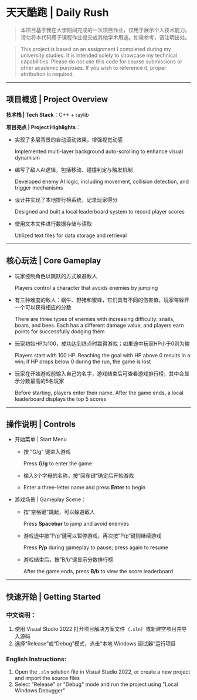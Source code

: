 # 天天酷跑 | Daily Rush

> 本项目基于我在大学期间完成的一次项目作业，仅用于展示个人技术能力。请勿将本代码用于课程作业提交或其他学术用途。如需参考，请注明出处。

> This project is based on an assignment I completed during my university studies. It is intended solely to showcase my technical capabilities. Please do not use this code for course submissions or other academic purposes. If you wish to reference it, proper attribution is required.

---

## 项目概览 | Project Overview

**技术栈 | Tech Stack**：C++ + raylib

**项目亮点 | Project Highlights**：

- 实现了多层背景的自动滚动效果，增强视觉动感

  Implemented multi-layer background auto-scrolling to enhance visual dynamism

- 编写了敌人AI逻辑，包括移动、碰撞判定与触发机制

  Developed enemy AI logic, including movement, collision detection, and trigger mechanisms

- 设计并实现了本地排行榜系统，记录玩家得分

  Designed and built a local leaderboard system to record player scores

- 使用文本文件进行数据存储与读取

  Utilized text files for data storage and retrieval

---

## 核心玩法 | Core Gameplay

- 玩家控制角色以跳跃的方式躲避敌人

  Players control a character that avoids enemies by jumping

- 有三种难度的敌人：蜗牛、野猪和蜜蜂，它们具有不同的伤害值，玩家每躲开一个可以获得相应的分数

  There are three types of enemies with increasing difficulty: snails, boars, and bees. Each has a different damage value, and players earn points for successfully dodging them

- 玩家初始HP为100，成功达到终点时赢得游戏；如果途中玩家HP小于0则为输

  Players start with 100 HP. Reaching the goal with HP above 0 results in a win; if HP drops below 0 during the run, the game is lost

- 玩家在开始游戏前输入自己的名字，游戏结束后可查看游戏排行榜，其中会显示分数最高的5名玩家

  Before starting, players enter their name. After the game ends, a local leaderboard displays the top 5 scores

---

## 操作说明 | Controls

- 开始菜单 | Start Menu

  - 按 ”G/g“ 键进入游戏

    Press **G/g** to enter the game

  - 输入3个字母的名称，按”回车键“确定后开始游戏

  - Enter a three-letter name and press **Enter** to begin

- 游戏场景 | Gameplay Scene：

  - 按”空格键“跳起，可以躲避敌人

    Press **Spacebar** to jump and avoid enemies

  - 游戏途中按”P/p“键可以暂停游戏，再次按”P/p“键则继续游戏

    Press **P/p** during gameplay to pause; press again to resume

  - 游戏结束后，按”B/b“键显示分数排行榜

    After the game ends, press **B/b** to view the score leaderboard

---

## 快速开始 | Getting Started

### 中文说明：

1. 使用 Visual Studio 2022 打开项目解决方案文件（`.sln`）或新建空项目并导入源码  
2. 选择“Release”或“Debug”模式，点击“本地 Windows 调试器”运行项目  

### English Instructions:

1. Open the `.sln` solution file in Visual Studio 2022, or create a new project and import the source files  
2. Select "Release" or "Debug" mode and run the project using "Local Windows Debugger"  




